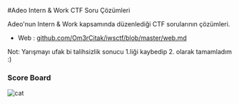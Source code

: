 #Adeo Intern & Work CTF Soru Çözümleri

Adeo'nun Intern & Work kapsamında düzenlediği CTF sorularının çözümleri.

 - Web : [github.com/Om3rCitak/iwsctf/blob/master/web.md](https://github.com/Om3rCitak/iwsctf/blob/master/web.md)

Not: Yarışmayı ufak bi talihsizlik sonucu 1.liği kaybedip 2. olarak tamamladım :)

### Score Board
![cat](http://omercitak.net/iws/score.png) 
